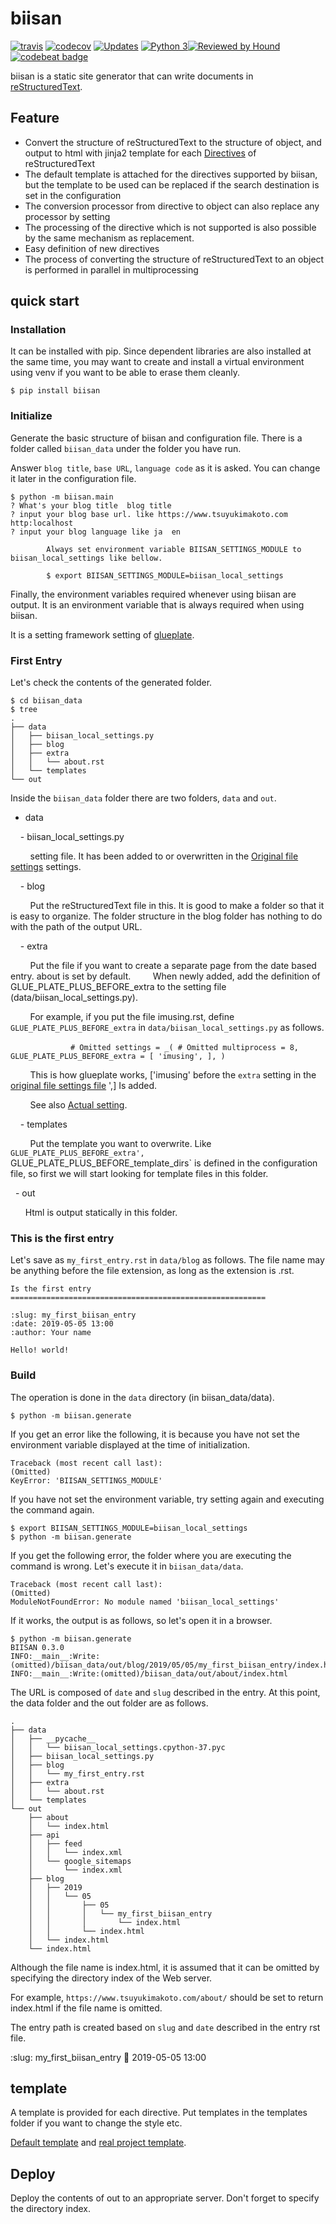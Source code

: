 # biisan

[![travis](https://travis-ci.org/tsuyukimakoto/biisan.svg?branch=master)](https://travis-ci.org/tsuyukimakoto/biisan) [![codecov](https://codecov.io/gh/tsuyukimakoto/biisan/branch/master/graph/badge.svg)](https://codecov.io/gh/tsuyukimakoto/biisan) [![Updates](https://pyup.io/repos/github/tsuyukimakoto/biisan/shield.svg)](https://pyup.io/repos/github/tsuyukimakoto/biisan/) [![Python 3](https://pyup.io/repos/github/tsuyukimakoto/biisan/python-3-shield.svg)](https://pyup.io/repos/github/tsuyukimakoto/biisan/)[![Reviewed by Hound](https://img.shields.io/badge/Reviewed_by-Hound-8E64B0.svg)](https://houndci.com)[![codebeat badge](https://codebeat.co/badges/e5a0ad5d-baab-4795-b07d-e03594b477d4)](https://codebeat.co/projects/github-com-tsuyukimakoto-biisan-master)

biisan is a static site generator that can write documents in [reStructuredText](http://docutils.sourceforge.net/rst.html).

## Feature

- Convert the structure of reStructuredText to the structure of object, and output to html with jinja2 template for each [Directives](http://docutils.sourceforge.net/docs/user/rst/cheatsheet.txt) of reStructuredText
- The default template is attached for the directives supported by biisan, but the template to be used can be replaced if the search destination is set in the configuration
- The conversion processor from directive to object can also replace any processor by setting
- The processing of the directive which is not supported is also possible by the same mechanism as replacement.
- Easy definition of new directives
- The process of converting the structure of reStructuredText to an object is performed in parallel in multiprocessing

## quick start

### Installation

It can be installed with pip. Since dependent libraries are also installed at the same time, you may want to create and install a virtual environment using venv if you want to be able to erase them cleanly.

```
$ pip install biisan
```

### Initialize

Generate the basic structure of biisan and configuration file. There is a folder called `biisan_data` under the folder you have run.

Answer `blog title`, `base URL`, `language code` as it is asked. You can change it later in the configuration file.

```
$ python -m biisan.main
? What's your blog title  blog title
? input your blog base url. like https://www.tsuyukimakoto.com  http:localhost
? input your blog language like ja  en

        Always set environment variable BIISAN_SETTINGS_MODULE to biisan_local_settings like bellow.

        $ export BIISAN_SETTINGS_MODULE=biisan_local_settings

```

Finally, the environment variables required whenever using biisan are output. It is an environment variable that is always required when using biisan.

It is a setting framework setting of [glueplate](https://pypi.org/project/glueplate/).

### First Entry

Let's check the contents of the generated folder.

```
$ cd biisan_data
$ tree
.
├── data
│   ├── biisan_local_settings.py
│   ├── blog
│   ├── extra
│   │   └── about.rst
│   └── templates
└── out
```

Inside the `biisan_data` folder there are two folders, `data` and `out`.

- data

    - biisan_local_settings.py

        setting file. It has been added to or overwritten in the [Original file settings](https://github.com/tsuyukimakoto/biisan/blob/master/biisan/biisan_settings.py) settings.

    - blog

        Put the reStructuredText file in this. It is good to make a folder so that it is easy to organize. The folder structure in the blog folder has nothing to do with the path of the output URL.

    - extra

        Put the file if you want to create a separate page from the date based entry. about is set by default.
        When newly added, add the definition of GLUE_PLATE_PLUS_BEFORE_extra to the setting file (data/biisan_local_settings.py).

        For example, if you put the file imusing.rst, define `GLUE_PLATE_PLUS_BEFORE_extra` in `data/biisan_local_settings.py` as follows.

        ```
        # Omitted
        settings = _(
            # Omitted
            multiprocess = 8,
            GLUE_PLATE_PLUS_BEFORE_extra = [
                'imusing',
            ],
        )
        ```

        This is how glueplate works, ['imusing' before the `extra` setting in the [original file settings file](https://github.com/tsuyukimakoto/biisan/blob/master/biisan/biisan_settings.py) ',] Is added.

        See also [Actual setting](https://github.com/tsuyukimakoto/tsuyukimakoto.com/blob/master/data/biisan_local_settings.py#L19).

    - templates

        Put the template you want to overwrite. Like `GLUE_PLATE_PLUS_BEFORE_extra', `GLUE_PLATE_PLUS_BEFORE_template_dirs` is defined in the configuration file, so first we will start looking for template files in this folder.

  - out

      Html is output statically in this folder.

### This is the first entry

Let's save as `my_first_entry.rst` in `data/blog` as follows. The file name may be anything before the file extension, as long as the extension is .rst.

```
Is the first entry
=========================================================

:slug: my_first_biisan_entry
:date: 2019-05-05 13:00
:author: Your name

Hello! world!
```

### Build

The operation is done in the `data` directory (in biisan_data/data).

```
$ python -m biisan.generate
```

If you get an error like the following, it is because you have not set the environment variable displayed at the time of initialization.

```
Traceback (most recent call last):
(Omitted)
KeyError: 'BIISAN_SETTINGS_MODULE'
```

If you have not set the environment variable, try setting again and executing the command again.

```
$ export BIISAN_SETTINGS_MODULE=biisan_local_settings
$ python -m biisan.generate
```

If you get the following error, the folder where you are executing the command is wrong. Let's execute it in `biisan_data/data`.

```
Traceback (most recent call last):
(Omitted)
ModuleNotFoundError: No module named 'biisan_local_settings'
```

If it works, the output is as follows, so let's open it in a browser.

```
$ python -m biisan.generate
BIISAN 0.3.0
INFO:__main__:Write:(omitted)/biisan_data/out/blog/2019/05/05/my_first_biisan_entry/index.html
INFO:__main__:Write:(omitted)/biisan_data/out/about/index.html
```

The URL is composed of `date` and `slug` described in the entry. At this point, the data folder and the out folder are as follows.

```
.
├── data
│   ├── __pycache__
│   │   └── biisan_local_settings.cpython-37.pyc
│   ├── biisan_local_settings.py
│   ├── blog
│   │   └── my_first_entry.rst
│   ├── extra
│   │   └── about.rst
│   └── templates
└── out
    ├── about
    │   └── index.html
    ├── api
    │   ├── feed
    │   │   └── index.xml
    │   └── google_sitemaps
    │       └── index.xml
    ├── blog
    │   ├── 2019
    │   │   └── 05
    │   │       ├── 05
    │   │       │   └── my_first_biisan_entry
    │   │       │       └── index.html
    │   │       └── index.html
    │   └── index.html
    └── index.html
```

Although the file name is index.html, it is assumed that it can be omitted by specifying the directory index of the Web server.

For example, `https://www.tsuyukimakoto.com/about/` should be set to return index.html if the file name is omitted.

The entry path is created based on `slug` and `date` described in the entry rst file.

:slug: my_first_biisan_entry
:date: 2019-05-05 13:00

## template

A template is provided for each directive. Put templates in the templates folder if you want to change the style etc.

[Default template](https://github.com/tsuyukimakoto/biisan/tree/master/biisan/templates) and [real project template](https://github.com/tsuyukimakoto/tsuyukimakoto.com/tree/master/data/templates).

## Deploy

Deploy the contents of out to an appropriate server. Don't forget to specify the directory index.
